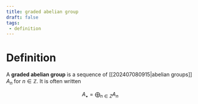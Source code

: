 ```yaml
---
title: graded abelian group
draft: false
tags:
 - definition
---
```

# Definition
A **graded abelian group** is a sequence of [[202407080915|abelian groups]] $A_n$ for $n \in \mathbb{Z}$. 
It is often written 

$$A_\bullet = \bigoplus_{n \in Z} A_n$$
